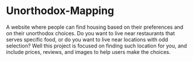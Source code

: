 # Unorthodox-Mapping
A website where people can find housing based on their preferences and on their unorthodox choices. Do you want to live near restaurants that serves specific food, or do you want to live near locations with odd selection?
Well this project is focused on finding such location for you, and include prices, reviews, and images to help users make the choices.

